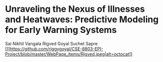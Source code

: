 # Unraveling the Nexus of Illnesses and Heatwaves: Predictive Modeling for Early Warning Systems
Sai Nikhil Vangala       Rigved Goyal      Suchet Sapre
[[[https://github.com/riggygoyal/CSE-8803-EPI-Project/blob/master/WebPage_items/Rigved.jpeg|alt=octocat]]



